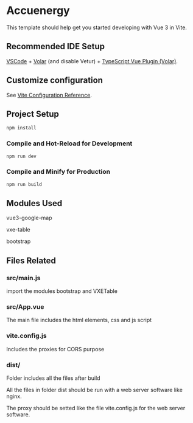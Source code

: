 # Accuenergy

This template should help get you started developing with Vue 3 in Vite.

## Recommended IDE Setup

[VSCode](https://code.visualstudio.com/) + [Volar](https://marketplace.visualstudio.com/items?itemName=Vue.volar) (and disable Vetur) + [TypeScript Vue Plugin (Volar)](https://marketplace.visualstudio.com/items?itemName=Vue.vscode-typescript-vue-plugin).

## Customize configuration

See [Vite Configuration Reference](https://vitejs.dev/config/).

## Project Setup

```sh
npm install
```

### Compile and Hot-Reload for Development

```sh
npm run dev
```

### Compile and Minify for Production

```sh
npm run build
```

## Modules Used

vue3-google-map

vxe-table

bootstrap

## Files Related

### src/main.js

import the modules bootstrap and VXETable

### src/App.vue

The main file includes the html elements, css and js script

### vite.config.js

Includes the proxies for CORS purpose

### dist/

Folder includes all the files after build

All the files in folder dist should be run with a web server software like nginx.

The proxy should be setted like the file vite.config.js for the web server software.

